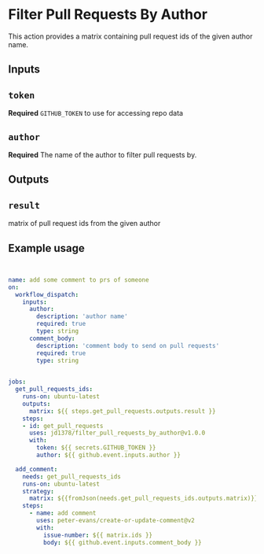# Filter Pull Requests By Author

This action provides a matrix containing pull request ids of the given author name.

## Inputs

## `token`

**Required** `GITHUB_TOKEN` to use for accessing repo data

## `author`

**Required** The name of the author to filter pull requests by.

## Outputs

## `result`

matrix of pull request ids from the given author

## Example usage

```yaml


name: add some comment to prs of someone
on: 
  workflow_dispatch:
    inputs:
      author:
        description: 'author name'
        required: true 
        type: string 
      comment_body:
        description: 'comment body to send on pull requests'
        required: true 
        type: string 
        

jobs:
  get_pull_requests_ids:
    runs-on: ubuntu-latest
    outputs:
      matrix: ${{ steps.get_pull_requests.outputs.result }}
    steps:
    - id: get_pull_requests
      uses: jd1378/filter_pull_requests_by_author@v1.0.0
      with: 
        token: ${{ secrets.GITHUB_TOKEN }}
        author: ${{ github.event.inputs.author }} 

  add_comment:
    needs: get_pull_requests_ids
    runs-on: ubuntu-latest
    strategy:
      matrix: ${{fromJson(needs.get_pull_requests_ids.outputs.matrix)}}
    steps:
      - name: add comment
        uses: peter-evans/create-or-update-comment@v2
        with:
          issue-number: ${{ matrix.ids }}
          body: ${{ github.event.inputs.comment_body }} 

```
